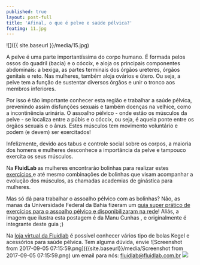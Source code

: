 ```yaml
---
published: true
layout: post-full
title: 'Afinal, o que é pelve e saúde pélvica?'
featimg: 11.jpg
---
```

![]({{ site.baseurl }}/media/15.jpg)

A pelve é uma parte importantíssima do corpo humano. É formada pelos ossos do quadril (bacia) e o cóccix, e aloja os principais componentes abdominais: a bexiga, as partes terminais dos órgãos ureteres, órgãos genitais e reto. Nas mulheres, também aloja ovários e útero. Ou seja, a pelve tem a função de sustentar diversos órgãos e unir o tronco aos membros inferiores.
 
Por isso é tão importante conhecer esta região e trabalhar a saúde pélvica, prevenindo assim disfunções sexuais e também doenças na velhice, como a incontinência urinária. O assoalho pélvico - onde estão os músculos da pelve - se localiza entre a púbis e o cóccix, ou seja, é aquela ponte entre os órgãos sexuais e o ânus. Estes músculos tem movimento voluntário e podem (e devem) ser exercitados!
 
Infelizmente, devido aos tabus e controle social sobre os corpos, a maioria dos homens e mulheres desconhece a importância da pelve e tampouco exercita os seus músculos.
 
Na <b> FluidLab </b> as mulheres encontrarão bolinhas para realizar estes <a href ="https://www.laboratoriodosprazeres.com.br/saude-sexual-e-pelvica/"> exercícios </a>  e até mesmo combinações de bolinhas que visam acompanhar a evolução dos músculos, as chamadas academias de ginástica para mulheres.
 
Mas só dá para trabalhar o assoalho pélvico com as bolinhas? Não, as manas da Universidade Federal da Bahia fizeram um [guia super prático de exercícios para o assoalho pélvico e disponibilizaram na rede](https://drive.google.com/file/d/0BwWfEriq3mjNS25WdjNCbVAyNms/view)! Aliás, a imagem que ilustra esta postagem é da Manu Cunhas , e originalmente é integrante deste guia ;)
 

Na [loja virtual da Fluidlab](https://www.laboratoriodosprazeres.com.br/saude-sexual-e-pelvica/) é possível conhecer vários tipo de bolas Kegel e acessórios para saúde pélvica. Tem alguma dúvida, envie ![Screenshot from 2017-09-05 07:15:59.png]({{site.baseurl}}/media/Screenshot from 2017-09-05 07:15:59.png)
um email para nós: fluidlab@fluidlab.com.br
![]({{site.baseurl}}/media/Screenshot%20from%202017-09-05%2007%3A15%3A59.png)